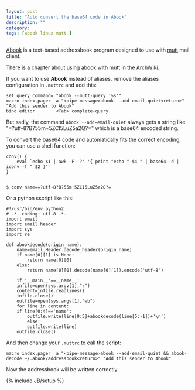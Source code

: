 ```yaml
---
layout: post
title: "Auto convert the base64 code in Abook"
description: ""
category: 
tags: [abook linux mutt ]
---
```


[Abook](http://abook.sourceforge.net/) is a text-based addressbook program designed to use with [mutt](http://www.mutt.org/) mail client.

There is a chapter about using abook with mutt in the [ArchWiki](https://wiki.archlinux.org/index.php/Mutt#Abook).

If you want to use __Abook__ instead of aliases, remove the aliases configuration in `.muttrc` and add this:

	set query_command= "abook --mutt-query '%s'"
	macro index,pager  a "<pipe-message>abook --add-email-quiet<return>" "Add this sender to Abook"
	bind editor        <Tab> complete-query

But sadly, the command `abook --add-email-quiet` always gets a string like "=?utf-8?B?55m+5ZCI5LuZ5a2Q?=" which is a base64 encoded string.

To convert the base64 code and automatically fits the correct encoding, you can use a shell function:

	conv() {
		eval `echo $1 | awk -F '?' '{ print "echo " $4 " | base64 -d | iconv -f " $2 }'`
	}
    

	$ conv name==?utf-8?B?55m+5ZCI5LuZ5a2Q?=

Or a python sscript like this:

	#!/usr/bin/env python2
	# -*- coding: utf-8 -*-
	import email
	import email.header
	import sys
	import re

	def abookdecode(origin_name):
	    name=email.Header.decode_header(origin_name)
		if name[0][1] is None:
		    return name[0][0]
		else:
		    return name[0][0].decode(name[0][1]).encode('utf-8')

	    if '__main__'==__name__:
		infile=open(sys.argv[1],"r")
	    content=infile.readlines()
	    infile.close()
	    outfile=open(sys.argv[1],"wb")
		for line in content:
		if line[0:4]=='name':
		    outfile.write(line[0:5]+abookdecode(line[5:-1])+'\n')
		    else:
			outfile.write(line)
	    outfile.close()

And then change your `.muttrc` to call the script:

	macro index,pager  a "<pipe-message>abook --add-email-quiet && abook-decode ~/.abook/addressbook<return>" "Add this sender to Abook"

Now the addressbook will be written correctly.

{% include JB/setup %}
